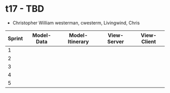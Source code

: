 # t17 - TBD
* Christopher William westerman, cwesterm, Livingwind, Chris

|Sprint| Model-Data | Model-Itinerary | View-Server | View-Client |
|------|------------|-----------------|-------------|-------------|
|1|
|2|
|3|
|4|
|5|

